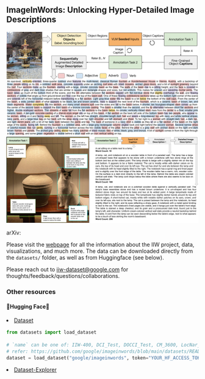 <h2>ImageInWords: Unlocking Hyper-Detailed Image Descriptions</h2> 

<img src="static/images/Abstract/1.png">
<img src="static/images/Abstract/2.png">

arXiv: 

Please visit the [webpage](https://google.github.io/imageinwords) for all the information about the IIW project, data, visualizations, and much more. The data can be downloaded directly from the `datasets/` folder, as well as from Huggingface (see below).

Please reach out to iiw-dataset@google.com for thoughts/feedback/questions/collaborations.

<h3>Other resources</h3>

<h4>&#129303;Hugging Face&#129303;</h4>

<li><a href="https://huggingface.co/datasets/google/imageinwords">Dataset</a></li>

```python
from datasets import load_dataset

# `name` can be one of: IIW-400, DCI_Test, DOCCI_Test, CM_3600, LocNar_Eval
# refer: https://github.com/google/imageinwords/blob/main/datasets/README.md
dataset = load_dataset("google/imageinwords", token="YOUR_HF_ACCESS_TOKEN", name="IIW-400")
```

<li><a href="https://huggingface.co/spaces/google/imageinwords-explorer">Dataset-Explorer</a></li>


